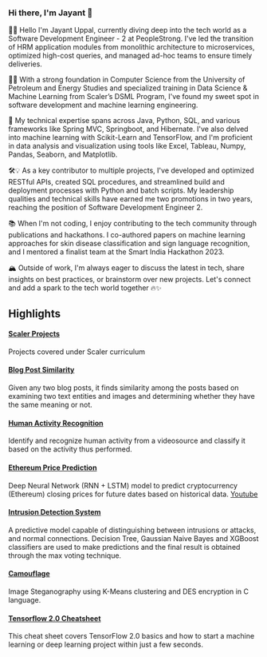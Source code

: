 ### Hi there, I'm Jayant 👋

👋🏽 Hello I'm Jayant Uppal, currently diving deep into the tech world as a Software Development Engineer - 2 at PeopleStrong. I've led the transition of HRM application modules from monolithic architecture to microservices, optimized high-cost queries, and managed ad-hoc teams to ensure timely deliveries.

🚀✨ With a strong foundation in Computer Science from the University of Petroleum and Energy Studies and specialized training in Data Science & Machine Learning from Scaler’s DSML Program, I've found my sweet spot in software development and machine learning engineering. 

🌇 My technical expertise spans across Java, Python, SQL, and various frameworks like Spring MVC, Springboot, and Hibernate. I've also delved into machine learning with Scikit-Learn and TensorFlow, and I'm proficient in data analysis and visualization using tools like Excel, Tableau, Numpy, Pandas, Seaborn, and Matplotlib.

🛠️💡 As a key contributor to multiple projects, I've developed and optimized RESTful APIs, created SQL procedures, and streamlined build and deployment processes with Python and batch scripts. My leadership qualities and technical skills have earned me two promotions in two years, reaching the position of Software Development Engineer 2.

📚 When I'm not coding, I enjoy contributing to the tech community through publications and hackathons. I co-authored papers on machine learning approaches for skin disease classification and sign language recognition, and I mentored a finalist team at the Smart India Hackathon 2023.

🏔 Outside of work, I'm always eager to discuss the latest in tech, share insights on best practices, or brainstorm over new projects. Let's connect and add a spark to the tech world together 🔥✨

<!-- ![Jayant's Github Stats](https://github-readme-stats.vercel.app/api?username=JayantUppal&theme=prussian&show_icons=true) -->

<!-- ![Top Langs](https://github-readme-stats.vercel.app/api/top-langs/?username=JayantUppal&theme=prussian&layout=compact) -->

## Highlights

#### [Scaler Projects](https://github.com/JayantUppal/Scaler-Projects)
Projects covered under Scaler curriculum

#### [Blog Post Similarity](https://github.com/JayantUppal/Infinity/tree/master/AlphaAI/Blog-Post-Similarity) 
Given any two blog posts, it finds similarity among the posts based on examining two text entities and images and determining whether they have the same meaning or not.

#### [Human Activity Recognition](https://github.com/JayantUppal/Infinity/tree/master/AlphaAI/Human-Activity-Recognition)
Identify and recognize human activity from a videosource and classify it based on the activity thus performed.

#### [Ethereum Price Prediction](https://github.com/JayantUppal/Infinity/blob/master/Data%20Science/Task-6) 
Deep Neural Network (RNN + LSTM) model to predict cryptocurrency (Ethereum) closing prices for future dates based on historical data.
[Youtube](https://www.youtube.com/watch?v=QkYd4D4Oa60)

#### [Intrusion Detection System](https://github.com/JayantUppal/Intrusion-Detection-System)
A predictive model capable of distinguishing between intrusions or attacks, and normal connections. Decision Tree, Gaussian Naive Bayes and XGBoost classifiers are used to make predictions and the final result is obtained through the max voting technique.

#### [Camouflage](https://github.com/Honey20/Camouflage)
Image Steganography using K-Means clustering and DES encryption in C language.

#### [Tensorflow 2.0 Cheatsheet](https://www.linkedin.com/posts/jayant-uppal_tensorflow-20-cheat-sheet-activity-6783846318893879297-brD1)
This cheat sheet covers TensorFlow 2.0 basics and how to start a machine learning or deep learning project within just a few seconds.

